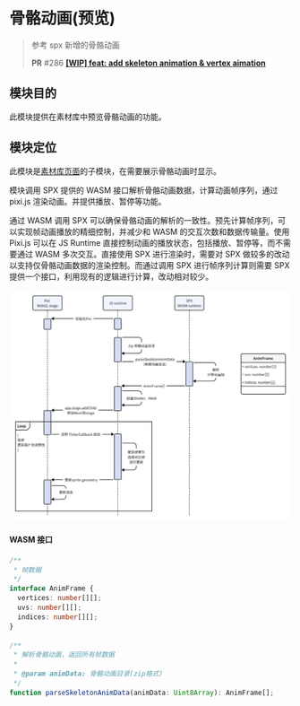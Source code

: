 # 骨骼动画(预览)

> 参考 spx 新增的骨骼动画
>
> **PR** #286 **[[WIP] feat: add skeleton animation & vertex aimation](https://github.com/goplus/spx/pull/286/files#top)** 

## 模块目的

此模块提供在素材库中预览骨骼动画的功能。

## 模块定位

此模块是[素材库页面](./07_frontend_assetLibrary.md)的子模块，在需要展示骨骼动画时显示。

模块调用 SPX 提供的 WASM 接口解析骨骼动画数据，计算动画帧序列，通过 pixi.js 渲染动画。并提供播放、暂停等功能。

通过 WASM 调用 SPX 可以确保骨骼动画的解析的一致性。预先计算帧序列，可以实现帧动画播放的精细控制，并减少和 WASM 的交互次数和数据传输量。使用 Pixi.js 可以在 JS Runtime 直接控制动画的播放状态，包括播放、暂停等，而不需要通过 WASM 多次交互。直接使用 SPX 进行渲染时，需要对 SPX 做较多的改动以支持仅骨骼动画数据的渲染控制。而通过调用 SPX 进行帧序列计算则需要 SPX 提供一个接口，利用现有的逻辑进行计算，改动相对较少。

![image-20240725161053856](https://raw.githubusercontent.com/abandon888/photoImg/main/test/image-20240725161053856.png)

#### WASM 接口

```ts
/**
 * 帧数据
 */
interface AnimFrame {
  vertices: number[][];
  uvs: number[][];
  indices: number[][];
}

/**
 * 解析骨骼动画，返回所有帧数据
 *
 * @param animData: 骨骼动画目录(zip格式)
 */
function parseSkeletonAnimData(animData: Uint8Array): AnimFrame[];
```
